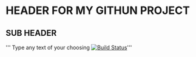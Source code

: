 # HEADER FOR MY GITHUN PROJECT

## SUB HEADER

'''
Type any text of your choosing
[![Build Status](https://travis-ci.org/JohnsonYe/gittest.svg?branch=master)](https://travis-ci.org/JohnsonYe/gittest)'''
